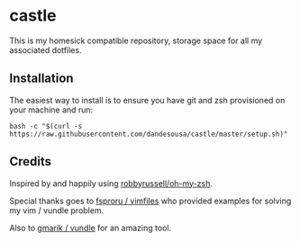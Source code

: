 # castle

This is my homesick compatible repository, storage space for all my associated dotfiles.

## Installation 

The easiest way to install is to ensure you have git and zsh provisioned on your machine and run:

```
bash -c "$(curl -s https://raw.githubusercontent.com/dandesousa/castle/master/setup.sh)"
```

## Credits

Inspired by and happily using [robbyrussell/oh-my-zsh](https://github.com/robbyrussell/oh-my-zsh).

Special thanks goes to [fsproru / vimfiles](https://github.com/fsproru/vimfiles) who provided examples for solving my vim / vundle problem.

Also to [gmarik / vundle](https://github.com/gmarik/vundle) for an amazing tool.

